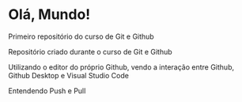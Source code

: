# Olá, Mundo!
 Primeiro repositório do curso de Git e Github
 
 Repositório criado durante o curso de Git e Github

Utilizando o editor do próprio Github, vendo a interação entre Github, Github Desktop e Visual Studio Code

Entendendo Push e Pull
